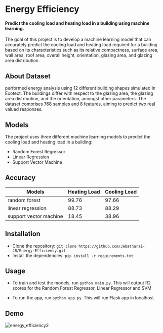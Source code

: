 
# Energy Efficiency

#### Predict the cooling load and heating load in a building using machine learning.

The goal of this project is to develop a machine learning model that can accurately predict the cooling load and heating load required for a building based on its characteristics such as its relative compactness, surface area, wall area, roof area, overall height, orientation, glazing area, and glazing area distribution.

## About Dataset

performed energy analysis using 12 different building shapes simulated in Ecotect. The buildings differ with respect to the glazing area, the glazing area distribution, and the orientation, amongst other parameters. The dataset comprises 768 samples and 8 features, aiming to predict two real valued responses. 
## Models

The project uses three different machine learning models to predict the cooling load and heating load in a building:

- Random Forest Regressor
- Linear Regression
- Support Vector Machine

## Accuracy

|Models                |Heating Load|Cooling Load|
|----------------------|------------|------------|
|random forest         |99.76       |97.66       |
|linear regression     |88.73       |88.29       |
|support vector machine|18.45       |38.96       |

## Installation

- Clone the repository: `git clone https://github.com/Jebathurai-JB/Energy-Efficiency.git`
- Install the dependencies: `pip install -r requirements.txt`
    
## Usage

- To train and test the models, run `python main.py`. This will output R2 scores for the Random Forest Regressor, Linear Regressor and SVM

- To run the app, run `python app.py`. This will run Flask app in localhost
## Demo
![energy_efficiency2](https://user-images.githubusercontent.com/74975910/221373559-8662b23c-e5dc-490e-a79e-28fb5d902118.gif)

